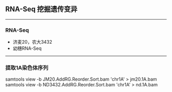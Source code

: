 ## RNA-Seq 挖掘遗传变异
-----------------------------
### RNA-Seq
* 济麦20，农大3432
* 幼穗RNA-Seq
-----------------------------
### 提取1A染色体序列
samtools view -b JM20.AddRG.Reorder.Sort.bam 'chr1A' > jm20.1A.bam
samtools view -b ND3432.AddRG.Reorder.Sort.bam 'chr1A' > nd.1A.bam
